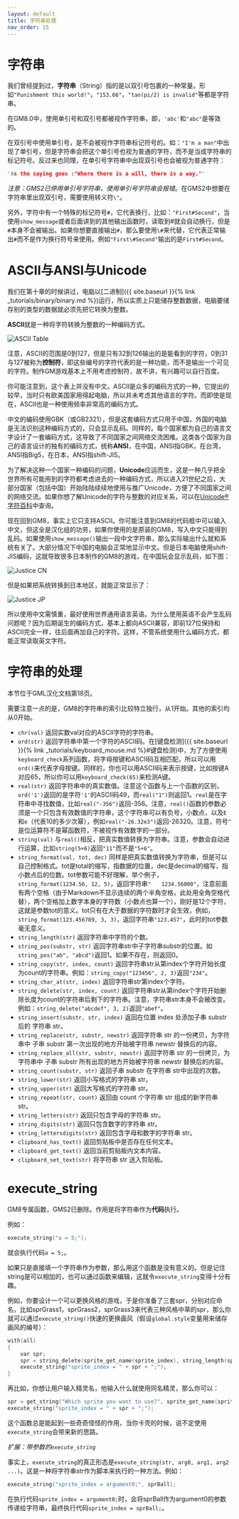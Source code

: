 ```yaml
---
layout: default
title: 字符串处理
nav_order: 15
---
```


# 字符串

我们曾经提到过，**字符串**（String）指的是以双引号包裹的一种常量。形如`"Punishment this world!"`，`"153.66"`，`"tan(pi/2) is invalid"`等都是字符串。

在GM8.0中，使用单引号和双引号都被视作字符串，即，`'abc'`和`"abc"`是等效的。

在双引号中使用单引号，是不会被视作字符串标记符号的。如：`"I'm a man"`中出现了单引号，但是字符串会把这个单引号也视为普通的字符，而不是当成字符串的标记符号。反过来也同理，在单引号字符串中出现双引号也会被视为普通字符：

```c
'As the saying goes :"Where there is a will, there is a way."'
```

*注意：GMS2已停用单引号字符串，使用单引号字符串会报错*。在GMS2中想要在字符串里出现双引号，需要使用转义符`\"`。

另外，字符中有一个特殊的标记符号`#`，它代表换行，比如：`"First#Second"`，当使用`show_message`或者后面讲到的其他输出函数时，读取到#就会自动换行，但是`#`本身不会被输出。如果你想要直接输出`#`，那么要使用`\#`来代替，它代表正常输出`#`而不是作为换行符号来使用。例如`"First\#Second"`输出的是`First#Second`。

# ASCII与ANSI与Unicode

我们在第十章的时候讲过，电脑以[二进制]({{ site.baseurl }}{% link _tutorials/binary/binary.md %})运行，所以实质上只能储存整数数据，电脑要储存别的类型的数据就必须先把它转换为整数。

**ASCII**就是一种将字符转换为整数的一种编码方式。

![ASCII Table](/assets/images/string/ascii_table.svg)

注意，ASCII的范围是0到127，但是只有32到126输出的是能看到的字符，0到31与127被称为**控制符**，即这些编号的字符代表的是一种功能，而不是输出一个可见的字符。制作GM游戏基本上不用考虑控制符，故不讲，有兴趣可以自行百度。

你可能注意到，这个表上并没有中文。ASCII是众多的编码方式的一种，它提出的较早，当时只有欧美国家用得起电脑，所以并未考虑其他语言的字符。而即使是现在，ASCII也是一种使用频率非常高的编码方式。

中文的编码使用GBK（或GB2321），但是这套编码方式只用于中国，外国的电脑是无法识别这种编码方式的，只会显示乱码。同样的，每个国家都为自己的语言文字设计了一套编码方式，这导致了不同国家之间网络交流困难。这类各个国家为自己的语言设计的独有的编码方式，统称**ANSI**，在中国，ANSI指GBK，在台湾，ANSI指Big5，在日本，ANSI指shift-JIS。

为了解决这种一个国家一种编码的问题，**Unicode**应运而生，这是一种几乎把全世界所有可能用到的字符都考虑进去的一种编码方式，所以进入21世纪之后，大部分国家（包括中国）开始陆陆续续地使用与推广Unicode，方便了不同国家之间的网络交流。如果你想了解Unicode的字符与整数的对应关系，可以在[Unicode®字符百科](https://unicode-table.com/cn/)中查询。

现在回到GM8，事实上它只支持ASCII。你可能注意到GM8的代码框中可以输入中文，但这全是汉化组的功劳，如果你使用的是原装的GM8，写入中文只能得到乱码。如果使用`show_message()`输出一段中文字符串，那么实际输出什么就和系统有关了。大部分情况下中国的电脑会正常地显示中文。但是日本电脑使用shift-JIS编码，这就导致很多日本制作的GM8的游戏，在中国玩会显示乱码，如下图：

![Justice CN](/assets/images/string/justice_cn.png)

但是如果把系统转换到日本地区，就能正常显示了：

![Justice JP](/assets/images/string/justice_jp.png)

所以使用中文需慎重，最好使用世界通用语言英语。为什么使用英语不会产生乱码问题呢？因为后期诞生的编码方式，基本上都向ASCII兼容，即前127位保持和ASCII完全一样，往后面再加自己的字符。这样，不管系统使用什么编码方式，都能正常读取英文字符。

# 字符串的处理

本节位于GML汉化文档第18页。

需要注意一点的是，GM8的字符串的索引比较特立独行，从1开始。其他的索引均从0开始。

* `chr(val)` 返回实数val对应的ASCII字符的字符串。
* `ord(str)` 返回字符串中第一个字符的ASCII码。在[键盘检测]({{ site.baseurl }}{% link _tutorials/keyboard_mouse.md %}#键盘检测)中，为了方便使用`keyboard_check`系列函数，将字母按键和ASCII码互相匹配，所以可以用`ord()`来代表字母按键。同样的，你也可以用ASCII码来表示按键，比如按键A对应65，所以你可以用`keyboard_check(65)`来检测A键。
* `real(str)` 返回字符串中的真实数值。注意这个函数与上一个函数的区别，`ord('1')`返回的是字符`'1'`的ASCII码49，而`real("1")`则返回1。`real`是在字符串中寻找数值，比如`real("-356")`返回-356。注意，`real()`函数的参数必须是一个只包含有效数值的字符串，这个字符串可以有负号，小数点，以及`E`和`e`（代表10的多少次幂），例如`real("-26.32e3")`返回-26320。注意，符号`^`是位运算符不是幂函数符，不被视作有效数字的一部分。
* `string(val)` 与`real()`相反，把真实数值转换为字符串。注意，参数会自动进行运算，比如`string(5+6)`返回`"11"`而不是`"5+6"`。
* `string_format(val, tot, dec)` 同样是把真实数值转换为字符串，但是可以自己控制格式。tot是total的缩写，指数据的位置，dec是decimal的缩写，指小数点后的位数。tot参数可能不好理解，举个例子，`string_format(1234.56, 12, 5)`，返回字符串`"　　1234.56000"`，注意前面有两个空格（由于Markdown不显示连续的两个半角空格，此处用全角空格代替），两个空格加上数字本身的字符数（小数点也算一个），刚好是12个字符，这就是参数tot的意义。tot只有在大于数据的字符数时才会生效，例如，`string_format(123.456789, 3, 3)`，返回字符串`"123.457"`，此时的tot参数毫无意义。
* `string_length(str)` 返回字符串中字符的个数。
* `string_pos(substr, str)` 返回字符串str中子字符串substr的位置。如`string_pos("ab", "abcd")`返回1。如果不存在，则返回0。
* `string_copy(str, index, count)` 返回字符串str从第index个字符开始长度为count的字符串。例如：`string_copy("123456", 2, 3)`返回`"234"`。
* `string_char_at(str, index)` 返回字符串str第index个字符。
* `string_delete(str, index, count)` 返回字符串str从第index个字符开始删除长度为count的字符串后剩下的字符串。注意，字符串str本身不会被改变。例如：`string_delete("abcdef", 3, 2)`返回`"abef"`。
* `string_insert(substr, str, index)` 返回在位置 index 处添加子串 substr 后的 字符串 str。
* `string_replace(str, substr, newstr)` 返回字符串 str 的一份拷贝，为字符串中 子串 substr 第一次出现的地方开始被字符串 newstr 替换后的内容。
* `string_replace_all(str, substr, newstr)` 返回字符串 str 的一份拷贝，为字符串中 子串 substr 所有出现的地方开始被字符串 newstr 替换后的内容。
* `string_count(substr, str)` 返回子串 substr 在字符串 str中出现的次数。
* `string_lower(str)` 返回小写格式的字符串 str。
* `string_upper(str)` 返回大写格式的字符串 str。
* `string_repeat(str, count)` 返回由 count 个字符串 str 组成的新字符串 str。
* `string_letters(str)` 返回只包含字母的字符串 str。
* `string_digits(str)` 返回只包含数字的字符串 str。
* `string_lettersdigits(str)` 返回包含字母和数字的字符串 str。
* `clipboard_has_text()` 返回剪贴板中是否存在任何文本。
* `clipboard_get_text()` 返回当前剪贴板内文本内容。
* `clipboard_set_text(str)` 将字符串 str 送入剪贴板。

# execute_string

GM8专属函数，GMS2已删除。作用是将字符串作为**代码**执行。

例如：

```c
execute_string("a = 5;");
```

就会执行代码`a = 5;`。

如果只是直接填一个字符串作为参数，那么用这个函数是没有意义的。但是记住string是可以相加的，也可以通过函数来编辑，这就令`execute_string`变得十分有趣。

例如，你要设计一个可以更换风格的游戏，于是你准备了三套spr，分别对应命名，比如sprGrass1，sprGrass2，sprGrass3来代表三种风格中草的spr，那么你就可以通过`execute_string()`快速的更换画风（假设`global.style`变量用来储存画风的编号）：

```c
with(all)
{
    var spr;
    spr = string_delete(sprite_get_name(sprite_index), string_length(sprite_get_name(sprite_index)), 1) + string(global.style);
    execute_string("sprite_index = " + spr + ";");
}
```

再比如，你想让用户输入精灵名，他输入什么就使用同名精灵，那么你可以：

```c
spr = get_string("Which sprite you want to use?", sprite_get_name(sprite_index));
execute_string("sprite_index = " + spr + ";");
```

这个函数总是能起到一些奇奇怪怪的作用，当你卡壳的时候，说不定使用`execute_string`会带来新的思路。

*扩展：带参数的`execute_string`*

事实上，`execute_string`的真正形态是`execute_string(str, arg0, arg1, arg2 ...)`。这是一种将字符串str作为脚本来执行的一种方法。例如：

```c
execute_string("sprite_index = argument0;", sprBall);
```

在执行代码`sprite_index = argument0;`时，会将sprBall作为argument0的参数传递给字符串，最终执行代码`sprite_index = sprBall;`。
